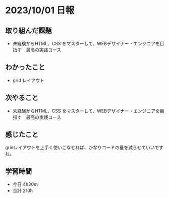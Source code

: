 # 2023/10/01 日報

## 取り組んだ課題
- 未経験からHTML、CSS をマスターして、WEBデザイナー・エンジニアを目指す　最高の実践コース

## わかったこと
- grid レイアウト

## 次やること
- 未経験からHTML、CSS をマスターして、WEBデザイナー・エンジニアを目指す　最高の実践コース

## 感じたこと
gridレイアウトを上手く使いこなせれば、かなりコードの量を減らせていいですね。

## 学習時間
- 今日 4h30m
- 合計 210h

